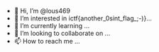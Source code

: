 - 👋 Hi, I’m @lous469
- 👀 I’m interested in ictf{another_0sint_flag_;-)}...
- 🌱 I’m currently learning ...
- 💞️ I’m looking to collaborate on ...
- 📫 How to reach me ...

<!---
lous469/lous469 is a ✨ special ✨ repository because its `README.md` (this file) appears on your GitHub profile.
You can click the Preview link to take a look at your changes.
--->
